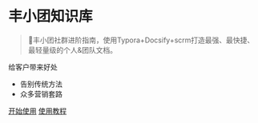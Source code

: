 <!-- _coverpage.md -->

# 丰小团知识库

> 💪丰小团社群进阶指南，使用Typora+Docsify+scrm打造最强、最快捷、最轻量级的个人&团队文档。

 给客户带来好处
- 告别传统方法
- 众多营销套路


[开始使用](/README.md)
[使用教程](ProjectDocs/Docsify部署教程.md)
